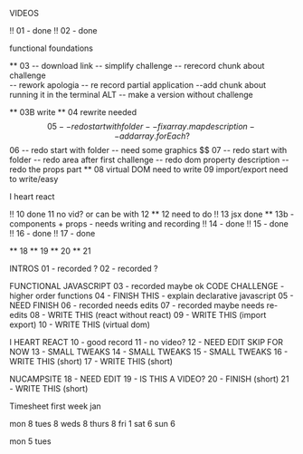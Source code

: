 VIDEOS

!! 01 - done
!! 02 - done


functional foundations

** 03 -- download link
    -- simplify challenge
    -- rerecord chunk about challenge   
    -- rework apologia
    -- re record partial application
    --add chunk about running it in the terminal
    ALT -- make a version without challenge
    
** 03B write
** 04 rewrite needed
$$ 05 
    -- redo start with folder  
    -- fix array.map description
    -- add array.forEach? 
$$ 06 
    -- redo start with folder
    -- need some graphics 
$$ 07 
    -- redo start with folder
    -- redo area after first challenge
    -- redo dom property description
    -- redo the props part
** 08 virtual DOM need to write
09 import/export need to write/easy


I heart react

!! 10 done
11 no vid? or can be with 12
** 12 need to do
!! 13 jsx done
** 13b - components + props - needs writing and recording
!! 14 - done
!! 15 - done
!! 16 - done
!! 17 -  done
      

** 18
** 19
** 20
** 21




INTROS
01 - recorded ?
02 - recorded ?

FUNCTIONAL JAVASCRIPT
03 - recorded maybe ok
CODE CHALLENGE - higher order functions
04 - FINISH THIS - explain declarative javascript
05 - NEED FINISH
06 - recorded needs edits
07 - recorded maybe needs re-edits
08 - WRITE THIS (react without react)
09 - WRITE THIS (import export)
10 - WRITE THIS (virtual dom)

I HEART REACT
10 - good record
11 - no video?
12 - NEED EDIT SKIP FOR NOW
13 - SMALL TWEAKS
14 - SMALL TWEAKS
15 - SMALL TWEAKS
16 - WRITE THIS (short)
17 - WRITE THIS (short)

NUCAMPSITE
18 - NEED EDIT
19 - IS THIS A VIDEO?
20 - FINISH (short)
21 - WRITE THIS (short)


Timesheet first week jan

mon 8
tues 8
weds 8
thurs 8
fri 1
sat 6
sun 6

mon 5
tues 
